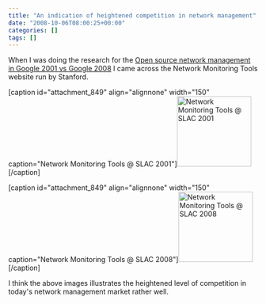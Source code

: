 ```yaml
---
title: "An indication of heightened competition in network management"
date: "2008-10-06T08:00:25+00:00"
categories: []
tags: []
---
```


When I was doing the research for the <a href="http://techteapot.com/open-source-network-management-in-google-2001-vs-google-2008/">Open source network management in Google 2001 vs Google 2008</a> I came across the Network Monitoring Tools website run by Stanford.

[caption id="attachment_849" align="alignnone" width="150" caption="Network Monitoring Tools @ SLAC 2001"]<a href="http://techteapot.com/wp-content/uploads/2008/10/network-monitoring-tools-2001.jpg"><img class="size-thumbnail wp-image-849" title="network-monitoring-tools-2001" src="http://techteapot.com/wp-content/uploads/2008/10/network-monitoring-tools-2001.jpg" alt="Network Monitoring Tools @ SLAC 2001" width="150" height="142" /></a>[/caption]

[caption id="attachment_849" align="alignnone" width="150" caption="Network Monitoring Tools @ SLAC 2008"]<a href="http://techteapot.com/wp-content/uploads/2008/10/network-monitoring-tools-2008.jpg"><img class="size-thumbnail wp-image-849" title="network-monitoring-tools-2008" src="http://techteapot.com/wp-content/uploads/2008/10/network-monitoring-tools-2008.jpg" alt="Network Monitoring Tools @ SLAC 2008" width="150" height="142" /></a>[/caption]

I think the above images illustrates the heightened level of competition in today's network management market rather well.
